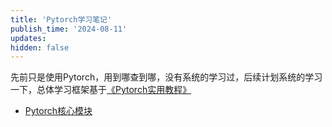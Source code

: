 ```yaml
---
title: 'Pytorch学习笔记'
publish_time: '2024-08-11'
updates:
hidden: false
---
```


先前只是使用Pytorch，用到哪查到哪，没有系统的学习过，后续计划系统的学习一下，总体学习框架基于[《Pytorch实用教程》](https://github.com/TingsongYu/PyTorch-Tutorial-2nd)

- [Pytorch核心模块](https://cyzyzg.github.io/_Pytorch_core_module)

